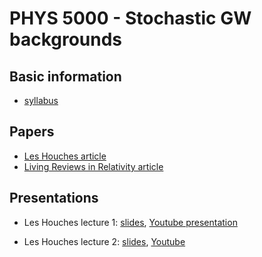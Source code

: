 # PHYS 5000 - Stochastic GW backgrounds

## Basic information

- [syllabus](info/syllabus.pdf)

## Papers

- [Les Houches article](papers/leshouches-romano.pdf)
- [Living Reviews in Relativity article](papers/LRR-romano-cornish.pdf)

## Presentations

- Les Houches lecture 1: 
[slides](presentations/leshouches/gwb_lecture1.pdf), 
[Youtube presentation](https://www.youtube.com/watch?v=B54OwjcXKpc&t=1146s) 

- Les Houches lecture 2:
[slides](presentations/leshouches/gwb_lecture2.pdf),
[Youtube](https://www.youtube.com/watch?v=vDPrd48Acn8)

